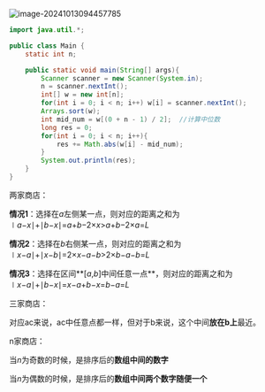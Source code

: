 ![image-20241013094457785](https://cdn.jsdelivr.net/gh/sword4869/pic1@main/images/202410130944829.png)

```java
import java.util.*;

public class Main {
    static int n;

    public static void main(String[] args){
        Scanner scanner = new Scanner(System.in);
        n = scanner.nextInt();
        int[] w = new int[n];
        for(int i = 0; i < n; i++) w[i] = scanner.nextInt();
        Arrays.sort(w); 
        int mid_num = w[(0 + n - 1) / 2];  //计算中位数
        long res = 0;
        for(int i = 0; i < n; i++){
            res += Math.abs(w[i] - mid_num);
        }
        System.out.println(res);
    }
}
```

两家商店：

**情况1**：选择在*a*左侧某一点，则对应的距离之和为∣*a*−*x*∣+∣*b*−*x*∣=*a*+*b*−2×*x*>*a*+*b*−2×*a*=*L*

**情况2**：选择在*b*右侧某一点，则对应的距离之和为∣*x*−*a*∣+∣*x*−*b*∣=2×*x*−*a*−*b*>2×*b*−*a*−*b*=*L*

**情况3**：选择在区间**[*a*,*b*]中间任意一点**，则对应的距离之和为∣*x*−*a*∣+∣*b*−*x*∣=*x*−*a*+*b*−*x*=*b*−*a*=*L* 



三家商店：

对应ac来说，ac中任意点都一样，但对于b来说，这个中间**放在b上**最近。



n家商店：

当*n*为奇数的时候，是排序后的**数组中间的数字**

当*n*为偶数的时候，是排序后的**数组中间两个数字随便一个**



